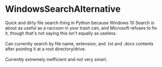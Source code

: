 # WindowsSearchAlternative
Quick and dirty file search thing in Python because Windows 10 Search is about as useful as a raccoon in your trash can, and Microsoft refuses to fix it, though that's not saying this isn't equally as useless.<br /><br />
Can currently search by file name, extension, and .txt and .docx contents after pointing it at a root directory/drive.<br /><br />
Currently extremely inefficient and not very smart.<br /><br />

